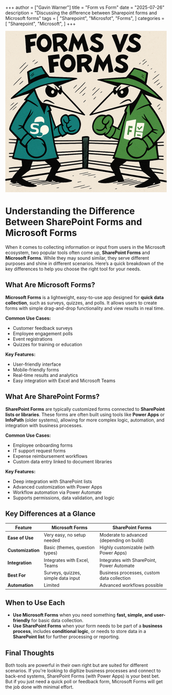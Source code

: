 +++
author = ["Gavin Warner"]
title = "Form vs Form"
date = "2025-07-26"
description = "Discussing the difference between Sharepoint forms and Microsoft forms"
tags = [
    "Sharepoint",
    "Microsfot",
    "Forms",
]
categories = [
    "Sharepoint",
    "Microsoft",
]
+++

![Spy vs Spy with Sharepoint and Microsfot forms Logo](Images/SpyForm.png)
# Understanding the Difference Between SharePoint Forms and Microsoft Forms

When it comes to collecting information or input from users in the Microsoft ecosystem, two popular tools often come up, **SharePoint Forms** and **Microsoft Forms**. While they may sound similar, they serve different purposes and shine in different scenarios. Here’s a quick breakdown of the key differences to help you choose the right tool for your needs.

## What Are Microsoft Forms?

**Microsoft Forms** is a lightweight, easy-to-use app designed for **quick data collection**, such as surveys, quizzes, and polls. It allows users to create forms with simple drag-and-drop functionality and view results in real time.

**Common Use Cases:**
- Customer feedback surveys  
- Employee engagement polls  
- Event registrations  
- Quizzes for training or education  

**Key Features:**
- User-friendly interface  
- Mobile-friendly forms  
- Real-time results and analytics  
- Easy integration with Excel and Microsoft Teams  

## What Are SharePoint Forms?

**SharePoint Forms** are typically customized forms connected to **SharePoint lists or libraries**. These forms are often built using tools like **Power Apps** or **InfoPath** (older systems), allowing for more complex logic, automation, and integration with business processes.

**Common Use Cases:**
- Employee onboarding forms  
- IT support request forms  
- Expense reimbursement workflows  
- Custom data entry linked to document libraries  

**Key Features:**
- Deep integration with SharePoint lists  
- Advanced customization with Power Apps  
- Workflow automation via Power Automate  
- Supports permissions, data validation, and logic  

## Key Differences at a Glance

| Feature              | Microsoft Forms                     | SharePoint Forms                          |
|---------------------|-------------------------------------|-------------------------------------------|
| **Ease of Use**     | Very easy, no setup needed          | Moderate to advanced (depending on build) |
| **Customization**   | Basic (themes, question types)      | Highly customizable (with Power Apps)     |
| **Integration**     | Integrates with Excel, Teams        | Integrates with SharePoint, Power Automate|
| **Best For**        | Surveys, quizzes, simple data input | Business processes, custom data collection|
| **Automation**      | Limited                             | Advanced workflows possible               |

## When to Use Each

- **Use Microsoft Forms** when you need something **fast, simple, and user-friendly** for basic data collection.
- **Use SharePoint Forms** when your form needs to be part of a **business process**, includes **conditional logic**, or needs to store data in a **SharePoint list** for further processing or reporting.

## Final Thoughts

Both tools are powerful in their own right but are suited for different scenarios. If you're looking to digitize business processes and connect to back-end systems, SharePoint Forms (with Power Apps) is your best bet. But if you just need a quick poll or feedback form, Microsoft Forms will get the job done with minimal effort.
